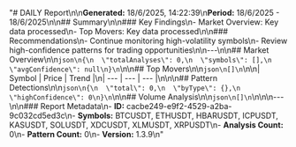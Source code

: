 "# DAILY Report\n\n**Generated:** 18/6/2025, 14:22:39\n**Period:** 18/6/2025 - 18/6/2025\n\n## Summary\n\n### Key Findings\n- Market Overview: Key data processed\n- Top Movers: Key data processed\n\n### Recommendations\n- Continue monitoring high-volatility symbols\n- Review high-confidence patterns for trading opportunities\n\n---\n\n## Market Overview\n\n```json\n{\n  \"totalAnalyses\": 0,\n  \"symbols\": [],\n  \"avgConfidence\": null\n}\n```\n\n## Top Movers\n\n```json\n[]\n```\n\n| Symbol | Price | Trend |\n| --- | --- | --- |\n\n\n## Pattern Detections\n\n```json\n{\n  \"total\": 0,\n  \"byType\": {},\n  \"highConfidence\": 0\n}\n```\n\n## Volume Analysis\n\n```json\n[]\n```\n\n\n---\n\n### Report Metadata\n- **ID:** cacbe249-e9f2-4529-a2ba-9c032cd5ed3c\n- **Symbols:** BTCUSDT, ETHUSDT, HBARUSDT, ICPUSDT, KASUSDT, SOLUSDT, XDCUSDT, XLMUSDT, XRPUSDT\n- **Analysis Count:** 0\n- **Pattern Count:** 0\n- **Version:** 1.3.9\n"